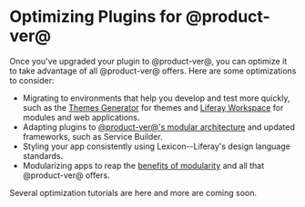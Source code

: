 # Optimizing Plugins for @product-ver@ [](id=optimizing-plugins-for-liferay-7)

Once you've upgraded your plugin to @product-ver@, you can optimize it to take
advantage of all @product-ver@ offers. Here are some optimizations to consider:

-   Migrating to environments that help you develop and test
    more quickly, such as the
    [Themes Generator](https://dev.liferay.com/develop/tutorials/-/knowledge_base/7-0/migrating-a-6-2-theme-to-liferay-7)
    for themes and
    [Liferay Workspace](https://dev.liferay.com/develop/tutorials/-/knowledge_base/7-0/improved-developer-tooling-liferay-workspace-maven-plugins-and-more#from-the-plugins-sdk-to-liferay-workspace)
    for modules and web applications. 
-   Adapting plugins to [@product-ver@'s modular architecture](https://dev.liferay.com/develop/tutorials/-/knowledge_base/7-0/whats-changed-and-what-hasnt#embracing-a-modular-architecture)
    and updated frameworks, such as Service Builder.
-   Styling your app consistently using Lexicon--Liferay's design
    language standards.
-   Modularizing apps to reap the
    [benefits of modularity](https://dev.liferay.com/develop/tutorials/-/knowledge_base/7-0/osgi-and-modularity-for-liferay-6-developers#modules-as-an-improvement-over-traditional-plugins)
    and all that @product-ver@ offers. 

Several optimization tutorials are here and more are coming soon.
